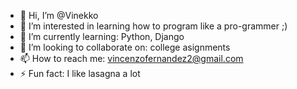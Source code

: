 - 👋 Hi, I’m @Vinekko
- 👀 I’m interested in learning how to program like a pro-grammer ;)
- 🌱 I’m currently learning: Python, Django
- 💞️ I’m looking to collaborate on: college asignments
- 📫 How to reach me: vincenzofernandez2@gmail.com
- ⚡ Fun fact: I like lasagna a lot 
